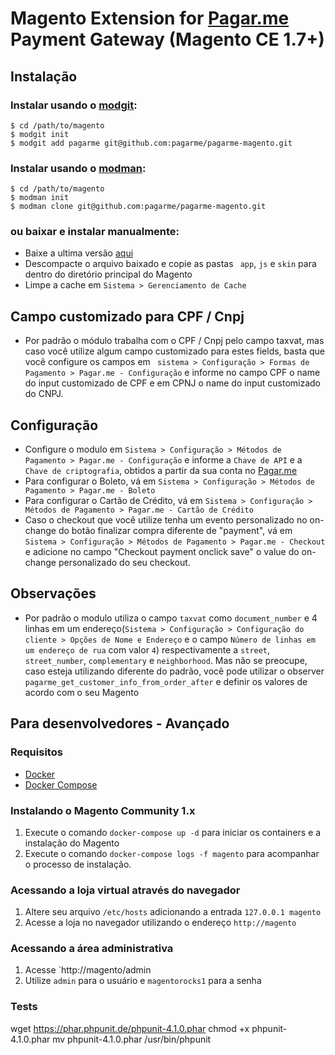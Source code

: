 # Magento Extension for [Pagar.me](https://pagar.me) Payment Gateway (Magento CE 1.7+)

## Instalação

### Instalar usando o [modgit](https://github.com/jreinke/modgit):

    $ cd /path/to/magento
    $ modgit init
    $ modgit add pagarme git@github.com:pagarme/pagarme-magento.git

### Instalar usando o [modman](https://github.com/colinmollenhour/modman):

    $ cd /path/to/magento
    $ modman init
    $ modman clone git@github.com:pagarme/pagarme-magento.git

### ou baixar e instalar manualmente:

* Baixe a ultima versão [aqui](https://github.com/pagarme/pagarme-magento/archive/master.zip)
* Descompacte o arquivo baixado e copie as pastas ``` app```, ```js``` e ```skin``` para dentro do diretório principal do Magento
* Limpe a cache em ```Sistema > Gerenciamento de Cache```

## Campo customizado para CPF / Cnpj

* Por padrão o módulo trabalha com o CPF / Cnpj pelo campo taxvat, mas caso você utilize algum campo customizado para estes fields, basta que você configure os campos em ``` sistema > Configuração > Formas de Pagamento > Pagar.me - Configuração``` e informe no campo CPF o name do input customizado de CPF e em CPNJ o name do input customizado do CNPJ.

## Configuração

* Configure o modulo em ```Sistema > Configuração > Métodos de Pagamento > Pagar.me - Configuração``` e informe a ```Chave de API``` e a ```Chave de criptografia```, obtidos a partir da sua conta no [Pagar.me](https://pagar.me)
* Para configurar o Boleto, vá em ```Sistema > Configuração > Métodos de Pagamento > Pagar.me - Boleto```
* Para configurar o Cartão de Crédito, vá em ```Sistema > Configuração > Métodos de Pagamento > Pagar.me - Cartão de Crédito```
* Caso o checkout que você utilize tenha um evento personalizado no on-change do botão finalizar compra diferente de "payment", vá em ```Sistema > Configuração > Métodos de Pagamento > Pagar.me - Checkout``` e adicione no campo "Checkout payment onclick save" o value do on-change personalizado do seu checkout.

## Observações
* Por padrão o modulo utiliza o campo ```taxvat``` como ```document_number``` e 4 linhas em um endereço(```Sistema > Configuração > Configuração do cliente > Opções de Nome e Endereço``` e o campo ```Número de linhas em um endereço de rua``` com valor ```4```) respectivamente a ```street```, ```street_number```, ```complementary``` e ```neighborhood```.  Mas não se preocupe, caso esteja utilizando diferente do padrão, você pode utilizar o observer ```pagarme_get_customer_info_from_order_after``` e definir os valores de acordo com o seu Magento


## Para desenvolvedores - Avançado

### Requisitos

- [Docker](https://docs.docker.com)
- [Docker Compose](https://docs.docker.com/compose/)

### Instalando o Magento Community 1.x

1. Execute o comando `docker-compose up -d` para iniciar os containers e a instalação do Magento
2. Execute o comando `docker-compose logs -f magento` para acompanhar o processo de instalação.

### Acessando a loja virtual através do navegador

1. Altere seu arquivo `/etc/hosts` adicionando a entrada `127.0.0.1 magento`
2. Acesse a loja no navegador utilizando o endereço `http://magento`

### Acessando a área administrativa

1. Acesse `http://magento/admin
2. Utilize `admin` para o usuário e `magentorocks1` para a senha

### Tests
wget https://phar.phpunit.de/phpunit-4.1.0.phar
chmod +x phpunit-4.1.0.phar
mv phpunit-4.1.0.phar /usr/bin/phpunit
